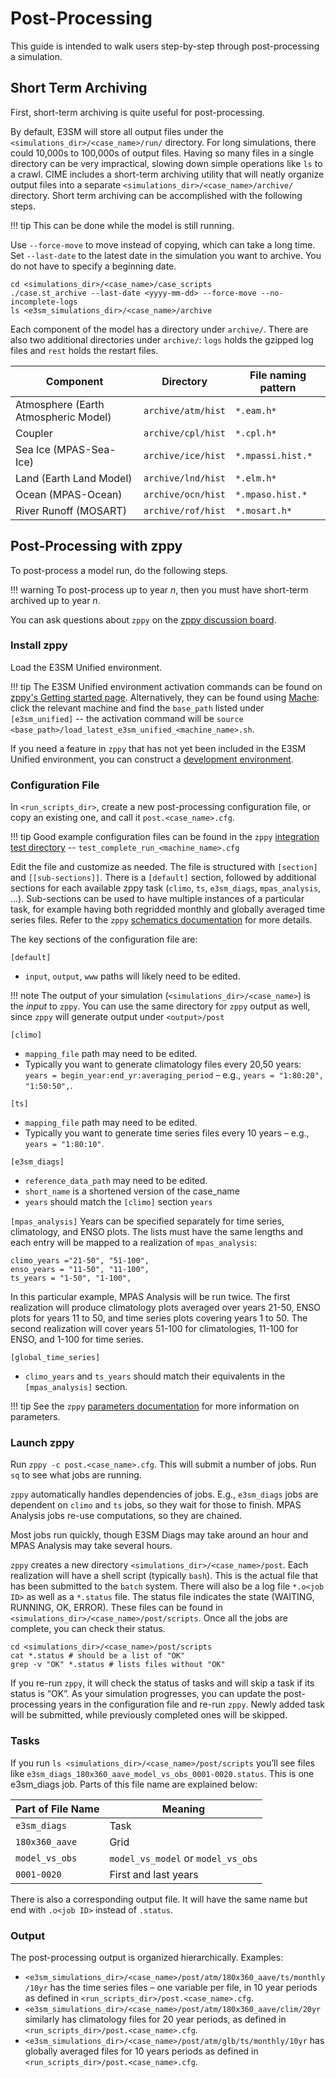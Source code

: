 # Post-Processing

This guide is intended to walk users step-by-step through post-processing a simulation.

## Short Term Archiving

First, short-term archiving is quite useful for post-processing.

By default, E3SM will store all output files under the `<simulations_dir>/<case_name>/run/` directory. For long simulations, there could 10,000s to 100,000s of output files. Having so many files in a single directory can be very impractical, slowing down simple operations like `ls` to a crawl. CIME includes a short-term archiving utility that will neatly organize output files into a separate `<simulations_dir>/<case_name>/archive/` directory. Short term archiving can be accomplished with the following steps.

!!! tip
    This can be done while the model is still running.

Use `--force-move` to move instead of copying, which can take a long time. Set `--last-date` to the latest date in the simulation you want to archive. You do not have to specify a beginning date.

```shell
cd <simulations_dir>/<case_name>/case_scripts
./case.st_archive --last-date <yyyy-mm-dd> --force-move --no-incomplete-logs
ls <e3sm_simulations_dir>/<case_name>/archive
```

Each component of the model has a directory under `archive/`. There are also two additional directories under `archive/`: `logs` holds the gzipped log files and `rest` holds the restart files.

| Component | Directory | File naming pattern |
| --- | --- | --- |
| Atmosphere (Earth Atmospheric Model) | `archive/atm/hist` | `*.eam.h*` |
| Coupler | `archive/cpl/hist` | `*.cpl.h*` |
| Sea Ice (MPAS-Sea-Ice) | `archive/ice/hist` | `*.mpassi.hist.*` |
| Land (Earth Land Model) | `archive/lnd/hist` | `*.elm.h*` |
| Ocean (MPAS-Ocean) | `archive/ocn/hist` | `*.mpaso.hist.*` |
| River Runoff (MOSART) | `archive/rof/hist` | `*.mosart.h*` |

## Post-Processing with zppy

To post-process a model run, do the following steps.

!!! warning
    To post-process up to year *n*, then you must have short-term archived up to year *n*.

You can ask questions about `zppy` on the [zppy discussion board](https://github.com/E3SM-Project/zppy/discussions/categories/questions).

### Install zppy

Load the E3SM Unified environment.

!!! tip
    The E3SM Unified environment activation commands can be found on [zppy's Getting started page](https://docs.e3sm.org/zppy/_build/html/main/getting_started.html). Alternatively, they can be found using [Mache](https://github.com/E3SM-Project/mache/tree/main/mache/machines): click the relevant machine and find the `base_path` listed under `[e3sm_unified]` -- the activation command will be `source <base_path>/load_latest_e3sm_unified_<machine_name>.sh`.

If you need a feature in `zppy` that has not yet been included in the E3SM Unified environment, you can construct a [development environment](https://docs.e3sm.org/zppy/_build/html/main/getting_started.html#b-development-environment).

### Configuration File

In `<run_scripts_dir>`, create a new post-processing configuration file, or copy an existing one, and call it `post.<case_name>.cfg`.

!!! tip
    Good example configuration files can be found in the `zppy` [integration test directory](https://github.com/E3SM-Project/zppy/tree/main/tests/integration/generated) -- `test_complete_run_<machine_name>.cfg`

Edit the file and customize as needed. The file is structured with `[section]` and `[[sub-sections]]`. There is a `[default]` section, followed by additional sections for each available zppy task (`climo`, `ts`, `e3sm_diags`, `mpas_analysis`, …). Sub-sections can be used to have multiple instances of a particular task, for example having both regridded monthly and globally averaged time series files. Refer to the `zppy` [schematics documentation](https://docs.e3sm.org/zppy/_build/html/main/schematics.html) for more details.

The key sections of the configuration file are:

`[default]`

- `input`, `output`, `www` paths will likely need to be edited.

!!! note
    The output of your simulation (`<simulations_dir>/<case_name>`) is the *input* to `zppy`. You can use the same directory for `zppy` output as well, since `zppy` will generate output under `<output>/post`

`[climo]`

- `mapping_file` path may need to be edited.
- Typically you want to generate climatology files every 20,50 years: `years = begin_year:end_yr:averaging_period` – e.g., `years = "1:80:20", "1:50:50",`.

`[ts]`

- `mapping_file` path may need to be edited.
- Typically you want to generate time series files every 10 years – e.g., `years = "1:80:10"`.

`[e3sm_diags]`

- `reference_data_path` may need to be edited.
- `short_name` is a shortened version of the case_name
- `years` should match the `[climo]` section `years`

`[mpas_analysis]`
Years can be specified separately for time series, climatology, and ENSO plots. The lists must have the same lengths and each entry will be mapped to a realization of `mpas_analysis`:

```shell
climo_years ="21-50", "51-100",
enso_years = "11-50", "11-100",
ts_years = "1-50", "1-100",
```

In this particular example, MPAS Analysis will be run twice. The first realization will produce
climatology plots averaged over years 21-50, ENSO plots for years 11 to 50, and time series plots covering years 1 to 50. The second realization will cover years 51-100 for climatologies, 11-100 for ENSO, and 1-100 for time series.

`[global_time_series]`

- `climo_years` and `ts_years` should match their equivalents in the `[mpas_analysis]` section.

!!! tip
    See the `zppy` [parameters documentation](https://docs.e3sm.org/zppy/_build/html/main/parameters.html) for more information on parameters.

### Launch zppy

Run `zppy -c post.<case_name>.cfg`. This will submit a number of jobs. Run `sq` to see what jobs are running.

`zppy` automatically handles dependencies of jobs. E.g., `e3sm_diags` jobs are dependent on `climo` and `ts` jobs, so they wait for those to finish. MPAS Analysis jobs re-use computations, so they are chained.

Most jobs run quickly, though E3SM Diags may take around an hour and MPAS Analysis may take several hours.

`zppy` creates a new directory `<simulations_dir>/<case_name>/post`. Each realization will have a shell script (typically `bash`). This is the actual file that has been submitted to the `batch` system. There will also be a log file `*.o<job ID>` as well as a `*.status` file. The status file indicates the state (WAITING, RUNNING, OK, ERROR). These files can be found in `<simulations_dir>/<case_name>/post/scripts`. Once all the jobs are complete, you can check their status.

```shell
cd <simulations_dir>/<case_name>/post/scripts
cat *.status # should be a list of "OK"
grep -v "OK" *.status # lists files without "OK"
```

If you re-run `zppy`, it will check the status of tasks and will skip a task if its status is “OK”. As your simulation progresses, you can update the post-processing years in the configuration file and re-run `zppy`. Newly added task will be submitted, while previously completed ones will be skipped.

### Tasks

If you run `ls <simulations_dir>/<case_name>/post/scripts` you’ll see files like `e3sm_diags_180x360_aave_model_vs_obs_0001-0020.status`. This is one e3sm_diags job. Parts of this file name are explained below:

| Part of File Name | Meaning |
| --- | --- |
| `e3sm_diags` | Task |
| `180x360_aave` | Grid |
| `model_vs_obs` | `model_vs_model` or `model_vs_obs` |
| `0001-0020` | First and last years |

There is also a corresponding output file. It will have the same name but end with `.o<job ID>` instead of `.status`.

### Output

The post-processing output is organized hierarchically. Examples:

- `<e3sm_simulations_dir>/<case_name>/post/atm/180x360_aave/ts/monthly/10yr` has the time series files – one variable per file, in 10 year periods as defined in `<run_scripts_dir>/post.<case_name>.cfg`.  
- `<e3sm_simulations_dir>/<case_name>/post/atm/180x360_aave/clim/20yr` similarly has climatology files for 20 year periods, as defined in `<run_scripts_dir>/post.<case_name>.cfg`.
- `<e3sm_simulations_dir>/<case_name>/post/atm/glb/ts/monthly/10yr` has globally averaged files for 10 years periods as defined in `<run_scripts_dir>/post.<case_name>.cfg`.

